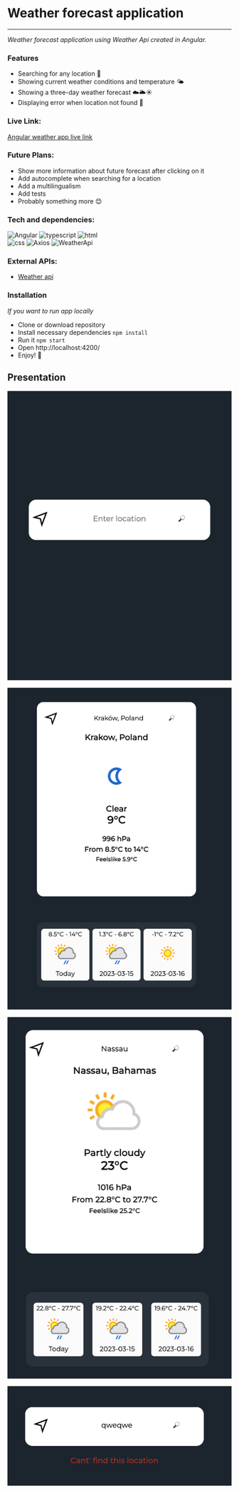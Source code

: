 # Weather forecast application

---

_Weather forecast application using Weather Api created in Angular._

### Features

- Searching for any location 🗿
- Showing current weather conditions and temperature 🌤 ️
- Showing a three-day weather forecast ☁️🌥️☀️
- Displaying error when location not found 🚫

### Live Link:

[Angular weather app live link](https://angularweatherapplication.netlify.app)

### Future Plans:

- Show more information about future forecast after clicking on it
- Add autocomplete when searching for a location
- Add a multilingualism
- Add tests
- Probably something more 😊

### Tech and dependencies:

![Angular](https://img.shields.io/badge/-angular-red?style=for-the-badge&logo=angular) ![typescript](https://img.shields.io/badge/-typescript-yellow?style=for-the-badge&logo=typescript) ![html](https://img.shields.io/badge/-html-green?style=for-the-badge&logo=html5)\
![css](https://img.shields.io/badge/-css-blue?style=for-the-badge&logo=css3) ![Axios](https://img.shields.io/badge/-Axios-purple?style=for-the-badge&logo=axios) ![WeatherApi](https://img.shields.io/badge/-WeatherApi-blue?style=for-the-badge)

### External APIs:

- [Weather api](https://www.weatherapi.com/)

### Installation

_If you want to run app locally_

- Clone or download repository
- Install necessary dependencies `npm install`
- Run it `npm start`
- Open http://localhost:4200/
- Enjoy! 🎉

## Presentation

![Screenshot1](https://raw.githubusercontent.com/ajgoras/angular-weather-app/main/screenshots/1.png)

![Screenshot2](https://raw.githubusercontent.com/ajgoras/angular-weather-app/main/screenshots/2.png)

![Screenshot3](https://raw.githubusercontent.com/ajgoras/angular-weather-app/main/screenshots/3.png)

![Screenshot4](https://raw.githubusercontent.com/ajgoras/angular-weather-app/main/screenshots/4.png)
